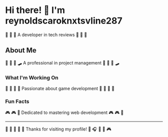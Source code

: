 # Hi there! 👋 I'm reynoldscaroknxtsvline287

🥋 🛶 🎵 A developer in tech reviews 🥋 🛶 🎵

## About Me
🏑 🎽 🎱 🛹 A professional in project management 🏑 🎽 🎱 🛹

### What I'm Working On
🥊 🎯 🎣 🎽 Passionate about game development 🥊 🎯 🎣 🎽

### Fun Facts
🎮 🎮 🎱 Dedicated to mastering web development 🎮 🎮 🎱

---
🚴 🎽 🏒 🌈 🌟 Thanks for visiting my profile! 🛶 🎧 🥊 🎺 🎮
